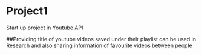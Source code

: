 # Project1
Start up project in Youtube API

##Providing title of youtube videos saved under their playlist
 can be used in Research and also sharing information of favourite videos between people 
 
